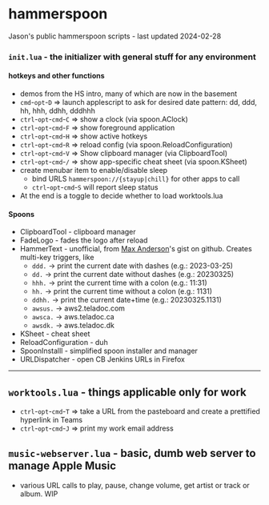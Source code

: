 # hammerspoon
Jason's public hammerspoon scripts - last updated 2024-02-28

### ```init.lua``` - the initializer with general stuff for any environment
#### hotkeys and other functions
* demos from the HS intro, many of which are now in the basement
* ```cmd```-```opt```-```D``` => launch applescript to ask for desired date pattern: dd, ddd, hh, hhh, ddhh, dddhhh
* ```ctrl```-```opt```-```cmd```-```C``` => show a clock (via spoon.AClock)
* ```ctrl```-```opt```-```cmd```-```F``` => show foreground application
* ```ctrl```-```opt```-```cmd```-```H``` => show active hotkeys
* ```ctrl```-```opt```-```cmd```-```R``` => reload config (via spoon.ReloadConfiguration)
* ```ctrl```-```opt```-```cmd```-```V``` => Show clipboard manager (via ClipboardTool)
* ```ctrl```-```opt```-```cmd```-```/``` => show app-specific cheat sheet (via spoon.KSheet)
* create menubar item to enable/disable sleep
  * bind URLS ```hammerspoon://{stayup|chill}``` for other apps to call
  * ```ctrl```-```opt```-```cmd```-```S``` will report sleep status
* At the end is a toggle to decide whether to load worktools.lua

#### Spoons
* ClipboardTool - clipboard manager
* FadeLogo - fades the logo after reload
* HammerText - unofficial, from [Max Anderson](https://gist.github.com/maxandersen/d09ebef333b0c7b7f947420e2a7bbbf5)'s gist on github. Creates multi-key triggers, like
  * ```ddd.``` -> print the current date with dashes (e.g.: 2023-03-25)
  * ```dd.``` -> print the current date without dashes (e.g.: 20230325)
  * ```hhh.``` -> print the current time with a colon (e.g.: 11:31)
  * ```hh.``` -> print the current time without a colon (e.g.: 1131)
  * ```ddhh.``` -> print the current date+time (e.g.: 20230325.1131)
  * ```awsus.``` -> aws2.teladoc.com
  * ```awsca.``` -> aws.teladoc.ca
  * ```awsdk.``` -> aws.teladoc.dk
* KSheet - cheat sheet
* ReloadConfiguration - duh
* SpoonInstalll - simplified spoon installer and manager
* URLDispatcher - open CB Jenkins URLs in Firefox

---

## ```worktools.lua``` - things applicable only for work
  * ```ctrl```-```opt```-```cmd```-```T``` => take a URL from the pasteboard and create a prettified hyperlink in Teams
  * ```ctrl```-```opt```-```cmd```-```J``` => print my work email address

## ```music-webserver.lua``` - basic, dumb web server to manage Apple Music
  * various URL calls to play, pause, change volume, get artist or track or album. WIP
